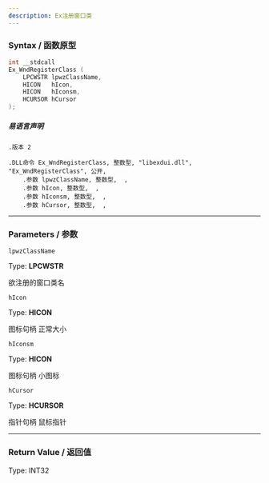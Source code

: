 ```yaml
---
description: Ex注册窗口类
---
```


### Syntax / 函数原型

```C++
int __stdcall 
Ex_WndRegisterClass (
    LPCWSTR lpwzClassName,
    HICON   hIcon,
    HICON   hIconsm,
    HCURSOR hCursor
);
```

##### 易语言声明

```Elang
.版本 2

.DLL命令 Ex_WndRegisterClass, 整数型, "libexdui.dll", "Ex_WndRegisterClass", 公开, 
    .参数 lpwzClassName, 整数型,  , 
    .参数 hIcon, 整数型,  , 
    .参数 hIconsm, 整数型,  , 
    .参数 hCursor, 整数型,  , 
```

---

### Parameters / 参数

`lpwzClassName`

Type: **LPCWSTR**

欲注册的窗口类名

`hIcon`

Type: **HICON**

图标句柄 正常大小

`hIconsm`

Type: **HICON**

图标句柄 小图标

`hCursor`

Type: **HCURSOR**

指针句柄 鼠标指针

---

### Return Value / 返回值

Type: INT32
